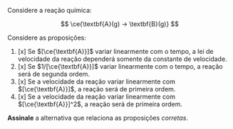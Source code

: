 Considere a reação química:

$$
\ce{\textbf{A}(g) -> \textbf{B}(g)}
$$

Considere as proposições:

1. [x] Se $[\ce{\textbf{A}}]$ variar linearmente com o tempo, a lei de velocidade da reação dependerá somente da constante de velocidade.
2. [x] Se $1/[\ce{\textbf{A}}]$ variar linearmente com o tempo, a reação será de segunda ordem.
3. [x] Se a velocidade da reação variar linearmente com $[\ce{\textbf{A}}]$, a reação será de primeira ordem.
4. [x] Se a velocidade da reação variar linearmente com $[\ce{\textbf{A}}]^2$, a reação será de primeira ordem.

**Assinale** a alternativa que relaciona as proposições *corretas*.